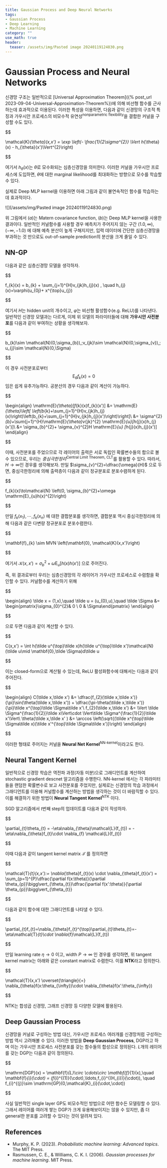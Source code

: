```yaml
---
title: Gaussian Process and Deep Neural Networks
tags: 
- Gaussian Process
- Deep Learning
- Machine Learning
category: ""
use_math: true
header: 
  teaser: /assets/img/Pasted image 20240119124830.png
---
```


# Gaussian Process and Neural Networks

신경망 구조는 일반적으로 [Universal Approximation Theorem]({% post_url 2023-09-04-Universal-Approximation-Theorem%})에 의해 비선형 함수를 근사하는데 효과적으로 이용된다. 이러한 특성을 이용하면, 다음과 같이 신경망의 구조적 특징과 가우시안 프로세스의 비모수적 유연성<sup>nonparametric flexibility</sup>을 결합한 커널을 구성할 수도 있다.


$$

\mathcal{K}_{\theta}(x,x') = \exp \left(- \frac{1}{2\sigma^{2}} \Vert h_{\theta}(x) - h_{\theta}(x')\Vert^{2}\right)


$$

여기서 $h_{\theta}(x)$는 $\theta$로 모수화되는 심층신경망을 의미한다. 이러한 커널을 가우시안 프로세스에 도입하면, $\theta$에 대한 marginal likelihood를 최대화하는 방향으로 모수를 학습할 수 있다.

실제로 Deep MLP kernel을 이용하면 아래 그림과 같이 불연속적인 함수를 학습하는데 효과적이다.

![](/assets/img/Pasted image 20240119124830.png)

위 그림에서 $(a)$는 Matern covariance function, $(b)$는 Deep MLP kernel을 사용한 결과이다. 일반적인 커널함수를 사용할 경우 예측치가 주어지지 않는 구간 $(1.0,\infty),(-\infty,-1.0)$ 에 대해 예측 분산이 높게 구해지지만, 입력 데이터에 간단한 심층신경망을 부과하는 것 만으로도 out-of-sample prediction의 분산을 크게 줄일 수 있다.

## NN-GP

다음과 같은 심층신경망 모델을 생각하자.


$$

f_{k}(x) = b_{k} + \sum_{j=1}^{H}v_{jk}h_{j}(x) , \quad h_{j}(x)=\varphi(u_{0j}+ x^{\top}u_{j})


$$

여기서 $H$는 hidden unit의 개수이고, $\varphi$는 비선형 활성함수(e.g. ReLU)를 나타낸다. 일반적인 신경망 모델과는 다르게, 이제 위 모델의 파라미터들에 대해 **가우시안 사전분포**를 다음과 같이 부여하는 상황을 생각해보자.


$$

b_{k}\sim \mathcal{N}(0,\sigma_{b}),\;v_{jk}\sim \mathcal{N}(0,\sigma_{v}),\; u_{j}\sim \mathcal{N}(0,\Sigma)


$$

이 경우 사전분포로부터 $$\mathrm{E}_{\theta}f_{k}(x)=0$$ 임은 쉽게 유추가능하다. 공분산의 경우 다음과 같이 계산이 가능하다.

$$

\begin{align}
\mathrm{E}_{\theta}[f_{k}(x)f_{k}(x')] &= \mathrm{E}_{\theta}\left[ \left(b_{k}+\sum_{j=1}^{H}v_{jk}h_{j}(x)\right)\left(b_{k}+\sum_{j=1}^{H}v_{jk}h_{j}(x')\right)\right]\\
&= \sigma^{2}_{b}+\sum_{j=1}^{H}\mathrm{E}_{\theta}v_{jk}^{2} \mathrm{E}_{u}[h_{j}(x)h_{j}(x')]\\
&= \sigma_{b}^{2}+ \sigma_{v}^{2}H \mathrm{E}_{u} [h_{j}(x)h_{j}(x')]
\end{align}


$$

이때, 사전분포를 주었으므로 각 레이어의 출력은 서로 독립인 확률변수들의 합으로 볼 수 있으므로, 우리는 *중심극한정리*<sup>Central Limit Theorem, CLT</sup>를 활용할 수 있다. 따라서, $H\to \infty$인 경우를 생각해보자. 만일 $\sigma_{v}^{2}=\dfrac{\omega}{H}$ 으로 두면, 중심극한정리에 의해 출력층이 다음과 같이 정규분포로 분포수렴하게 된다.


$$

f_{k}(x)\to\mathcal{N} \left(0, \sigma_{b}^{2}+\omega \mathrm{E}_{u}h(x)^{2}\right)


$$

만일 $f_{k}(x_{1}),\cdots,f_{k}(x_{n})$ 에 대한 결합분포를 생각하면, 결합분포 역시 중심극한정리에 의해 다음과 같은 다변량 정규분포로 분포수렴한다.


$$

\mathbf{f}_{k} \sim MVN \left(\mathbf{0}, \mathcal{K}(x,x')\right)


$$

여기서 $\mathcal{K}(x,x') = \sigma_{b}^{2}+ \omega \mathrm{E}_{u}[h(x)h(x')]$ 으로 주어진다.

즉, 위 결과로부터 우리는 심층신경망의 각 레이어가 가우시안 프로세스로 수렴함을 확인할 수 있다. 커널함수를 계산하기 위해


$$

\begin{align}
\tilde x = (1,x),\quad \tilde u = (u_{0},u),\quad \tilde \Sigma &= \begin{pmatrix}\sigma_{0}^{2}& 0 \\ 0 & \Sigma\end{pmatrix}
\end{align}


$$

으로 두면 다음과 같이 계산할 수 있다.


$$

C(x,x') = \int h(\tilde u^{\top}\tilde x)h(\tilde u^{\top}\tilde x')\mathcal{N}(\tilde u\mid \mathbf{0},\tilde \Sigma)d\tilde u


$$

이는 closed-form으로 계산될 수 있는데, ReLU 활성화함수에 대해서는 다음과 같이 주어진다.


$$

\begin{align}
C(\tilde x,\tilde x') &= \dfrac{f_{2}(\tilde x,\tilde x')}{\pi}\sin(\theta(\tilde x,\tilde x')) + \dfrac{\pi-\theta(\tilde x,\tilde x')}{\pi}\tilde x^{\top}\tilde \Sigma\tilde x'\\
f_{2}(\tilde x,\tilde x') &= \Vert \tilde \Sigma^{\frac{1}{2}}\tilde x\Vert\cdot \Vert\tilde \Sigma^{\frac{1}{2}}\tilde x'\Vert\\
\theta(\tilde x,\tilde x' ) &= \arccos \left(\sqrt{(\tilde x^{\top}\tilde \Sigma\tilde x)(\tilde x'^{\top}\tilde \Sigma\tilde x')}\right)
\end{align}


$$

이러한 형태로 주어지는 커널을 **Neural Net Kernel**<sup>NN-kernel</sup>이라고도 한다.


## Neural Tangent Kernel

일반적으로 신경망 학습은 역전파 과정(자동 미분)으로 그래디언트를 계산하여 stochastic gradient descnet 알고리즘을 수행한다. NN-kernel 에서는 각 파라미터들을 랜덤한 확률변수로 보고 사전분포를 주었지만, 실제로는 신경망의 학습 과정에서 그래디언트를 이용해 커널함수를 계산하는 방법을 생각하는 것이 더 바람직할 수 있다. 이를 해결하기 위한 방법이 **Neural Tangent Kernel**<sup>NTK</sup> 이다.

SGD 알고리즘에서 $t$번째 step의 업데이트를 다음과 같이 작성하자.


$$

\partial_{t}\theta_{t} = -\eta\nabla_{\theta}\mathcal{L}(f_{t}) = -\eta\nabla_{\theta}f_{t}\cdot \nabla_{f} \mathcal{L}(f_{t})


$$

이때 다음과 같이 tangent kernel matrix $\mathcal{T}$ 를 정의하면


$$

\mathcal{T}_{t}(x,x'):= \nabla_{\theta}f_{t}(x) \cdot \nabla_{\theta}f_{t}(x') = \sum_{p=1}^{P}\dfrac{\partial f(x:\theta)}{\partial \theta_{p}}\bigg\vert_{\theta_{t}}\dfrac{\partial f(x':\theta)}{\partial \theta_{p}}\bigg\vert_{\theta_{t}}


$$

다음과 같이 함수에 대한 그래디언트를 나타낼 수 있다.


$$

\partial_{t}f_{t}=\nabla_{\theta}f_{t}^{\top}\partial_{t}\theta_{t}=-\eta\mathcal{T}_{t}\cdot \nabla_{f}\mathcal{L}(f_{t})


$$

만일 learning rate $\eta\to 0$ 이고, width $P\to\infty$ 인 경우를 생각하면, 위 tangent kernel matrix는 아래와 같은 constant matrix로 수렴한다. 이를 **NTK**라고 정의한다.


$$

\mathcal{T}(x,x') \overset{\triangle}{=} \nabla_{\theta}f(x:\theta_{\infty})\cdot \nabla_{\theta}f(x':\theta_{\infty})


$$

NTK는 합성곱 신경망, 그래프 신경망 등 다양한 모델에 활용된다.

## Deep Gaussian Process

신경망을 커널로 구성하는 방법 대신, 가우시안 프로세스 여러개를 신경망처럼 구성하는 방법 역시 고려해볼 수 있다. 이러한 방법을 **Deep Gaussian Process**, DGP라고 하며 이는 가우시안 프로세스 사전분포를 갖는 함수들의 합성으로 정의된다. $L$개의 레이어를 갖는 DGP는 다음과 같이 정의된다.

$$

\mathrm{DGP}(x) = \mathbf{f}_{L}\circ \cdots\circ \mathbf{f}_{1}(x),\quad \mathbf{f}_{i}(\cdot) = (f_{i}^{(1)}(\cdot),\ldots,f_{i}^{(H_{i})}(\cdot)), \quad f_{i}^{(j)}\sim \mathrm{GP}(0,\mathcal{K}_{i}(\cdot,\cdot))


$$

사실 일반적인 single layer GP도 비모수적인 방법으로 어떤 함수든 모델링할 수 있다. 그래서 레이어를 여러개 쌓는 DGP가 크게 유용해보이지는 않을 수 있지만, 좀 더 general한 분포를 고려할 수 있다는 것이 알려져 있다.

## References

- Murphy, K. P. (2023). _Probabilistic machine learning: Advanced topics_. The MIT Press.
- Rasmussen, C. E., & Williams, C. K. I. (2006). _Gaussian processes for machine learning_. MIT Press.